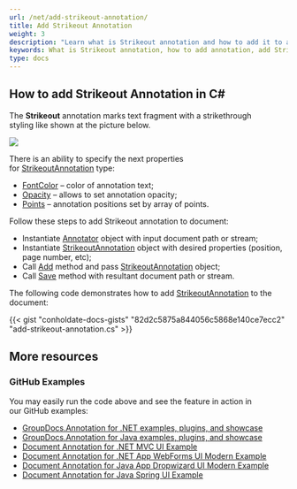 ```yaml
---
url: /net/add-strikeout-annotation/
title: Add Strikeout Annotation
weight: 3
description: "Learn what is Strikeout annotation and how to add it to a document programmatically using GroupDocs.Annotation API which is a part of Conholdate.Total for .NET."
keywords: What is Strikeout annotation, how to add annotation, add Strikeout annotation
type: docs
---
```


## How to add Strikeout Annotation in C# 
The **Strikeout** annotation marks text fragment with a strikethrough styling like shown at the picture below.

![](https://docs.groupdocs.com/annotation/net/images/add-strikeout-annotation.png)

There is an ability to specify the next properties for [StrikeoutAnnotation](https://apireference.groupdocs.com/net/annotation/groupdocs.annotation.models.annotationmodels/strikeoutannotation) type:

*   [FontColor](https://apireference.groupdocs.com/annotation/net/groupdocs.annotation.models.annotationmodels/strikeoutannotation/properties/fontcolor) – color of annotation text;
*   [Opacity](https://apireference.groupdocs.com/annotation/net/groupdocs.annotation.models.annotationmodels/areaannotation/properties/opacity) – allows to set annotation opacity;
*   [Points](https://apireference.groupdocs.com/annotation/net/groupdocs.annotation.models.annotationmodels/strikeoutannotation/properties/points) – annotation positions set by array of points.  
      
    

Follow these steps to add Strikeout annotation to document:

*   Instantiate [Annotator](https://apireference.groupdocs.com/net/annotation/groupdocs.annotation/annotator) object with input document path or stream;
*   Instantiate [StrikeoutAnnotation](https://apireference.groupdocs.com/net/annotation/groupdocs.annotation.models.annotationmodels/strikeoutannotation) object with desired properties (position, page number, etc);
*   Call [Add](https://apireference.groupdocs.com/net/annotation/groupdocs.annotation/annotator/methods/add) method and pass [StrikeoutAnnotation](https://apireference.groupdocs.com/net/annotation/groupdocs.annotation.models.annotationmodels/strikeoutannotation) object;
*   Call [Save](https://apireference.groupdocs.com/net/annotation/groupdocs.annotation/annotator/methods/save/index) method with resultant document path or stream.

  

The following code demonstrates how to add [StrikeoutAnnotation](https://apireference.groupdocs.com/net/annotation/groupdocs.annotation.models.annotationmodels/strikeoutannotation) to the document:


{{< gist "conholdate-docs-gists" "82d2c5875a844056c5868e140ce7ecc2" "add-strikeout-annotation.cs" >}}
    

## More resources
### GitHub Examples
You may easily run the code above and see the feature in action in our GitHub examples:

*   [GroupDocs.Annotation for .NET examples, plugins, and showcase](https://github.com/groupdocs-annotation/GroupDocs.Annotation-for-.NET)
*   [GroupDocs.Annotation for Java examples, plugins, and showcase](https://github.com/groupdocs-annotation/GroupDocs.Annotation-for-Java)
*   [Document Annotation for .NET MVC UI Example](https://github.com/groupdocs-annotation/GroupDocs.Annotation-for-.NET-MVC)
*   [Document Annotation for .NET App WebForms UI Modern Example](https://github.com/groupdocs-annotation/GroupDocs.Annotation-for-.NET-WebForms)
*   [Document Annotation for Java App Dropwizard UI Modern Example](https://github.com/groupdocs-annotation/GroupDocs.Annotation-for-Java-Dropwizard)
*   [Document Annotation for Java Spring UI Example](https://github.com/groupdocs-annotation/GroupDocs.Annotation-for-Java-Spring)
    


